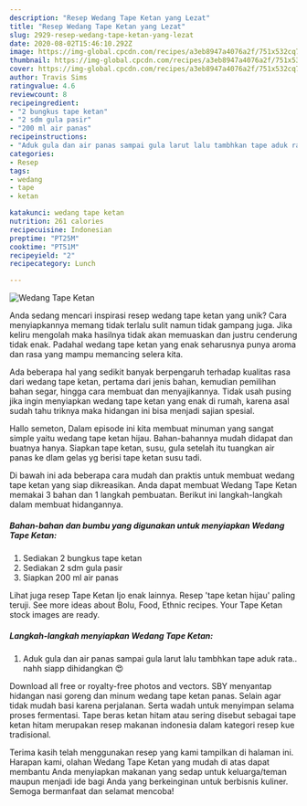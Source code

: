 ```yaml
---
description: "Resep Wedang Tape Ketan yang Lezat"
title: "Resep Wedang Tape Ketan yang Lezat"
slug: 2929-resep-wedang-tape-ketan-yang-lezat
date: 2020-08-02T15:46:10.292Z
image: https://img-global.cpcdn.com/recipes/a3eb8947a4076a2f/751x532cq70/wedang-tape-ketan-foto-resep-utama.jpg
thumbnail: https://img-global.cpcdn.com/recipes/a3eb8947a4076a2f/751x532cq70/wedang-tape-ketan-foto-resep-utama.jpg
cover: https://img-global.cpcdn.com/recipes/a3eb8947a4076a2f/751x532cq70/wedang-tape-ketan-foto-resep-utama.jpg
author: Travis Sims
ratingvalue: 4.6
reviewcount: 8
recipeingredient:
- "2 bungkus tape ketan"
- "2 sdm gula pasir"
- "200 ml air panas"
recipeinstructions:
- "Aduk gula dan air panas sampai gula larut lalu tambhkan tape aduk rata.. nahh siapp dihidangkan 😍"
categories:
- Resep
tags:
- wedang
- tape
- ketan

katakunci: wedang tape ketan 
nutrition: 261 calories
recipecuisine: Indonesian
preptime: "PT25M"
cooktime: "PT51M"
recipeyield: "2"
recipecategory: Lunch

---
```



![Wedang Tape Ketan](https://img-global.cpcdn.com/recipes/a3eb8947a4076a2f/751x532cq70/wedang-tape-ketan-foto-resep-utama.jpg)

Anda sedang mencari inspirasi resep wedang tape ketan yang unik? Cara menyiapkannya memang tidak terlalu sulit namun tidak gampang juga. Jika keliru mengolah maka hasilnya tidak akan memuaskan dan justru cenderung tidak enak. Padahal wedang tape ketan yang enak seharusnya punya aroma dan rasa yang mampu memancing selera kita.

Ada beberapa hal yang sedikit banyak berpengaruh terhadap kualitas rasa dari wedang tape ketan, pertama dari jenis bahan, kemudian pemilihan bahan segar, hingga cara membuat dan menyajikannya. Tidak usah pusing jika ingin menyiapkan wedang tape ketan yang enak di rumah, karena asal sudah tahu triknya maka hidangan ini bisa menjadi sajian spesial.

Hallo semeton, Dalam episode ini kita membuat minuman yang sangat simple yaitu wedang tape ketan hijau. Bahan-bahannya mudah didapat dan buatnya hanya. Siapkan tape ketan, susu, gula setelah itu tuangkan air panas ke dlam gelas yg berisi tape ketan susu tadi.


Di bawah ini ada beberapa cara mudah dan praktis untuk membuat wedang tape ketan yang siap dikreasikan. Anda dapat membuat Wedang Tape Ketan memakai 3 bahan dan 1 langkah pembuatan. Berikut ini langkah-langkah dalam membuat hidangannya.

<!--inarticleads1-->

##### Bahan-bahan dan bumbu yang digunakan untuk menyiapkan Wedang Tape Ketan:

1. Sediakan 2 bungkus tape ketan
1. Sediakan 2 sdm gula pasir
1. Siapkan 200 ml air panas


Lihat juga resep Tape Ketan Ijo enak lainnya. Resep &#39;tape ketan hijau&#39; paling teruji. See more ideas about Bolu, Food, Ethnic recipes. Your Tape Ketan stock images are ready. 

<!--inarticleads2-->

##### Langkah-langkah menyiapkan Wedang Tape Ketan:

1. Aduk gula dan air panas sampai gula larut lalu tambhkan tape aduk rata.. nahh siapp dihidangkan 😍


Download all free or royalty-free photos and vectors. SBY menyantap hidangan nasi goreng dan minum wedang tape ketan panas. Selain agar tidak mudah basi karena perjalanan. Serta wadah untuk menyimpan selama proses fermentasi. Tape beras ketan hitam atau sering disebut sebagai tape ketan hitam merupakan resep makanan indonesia dalam kategori resep kue tradisional. 

Terima kasih telah menggunakan resep yang kami tampilkan di halaman ini. Harapan kami, olahan Wedang Tape Ketan yang mudah di atas dapat membantu Anda menyiapkan makanan yang sedap untuk keluarga/teman maupun menjadi ide bagi Anda yang berkeinginan untuk berbisnis kuliner. Semoga bermanfaat dan selamat mencoba!
